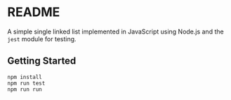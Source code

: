 # README

A simple single linked list implemented in JavaScript using Node.js and the `jest` module for testing.

## Getting Started

```
npm install
npm run test
npm run run
```
